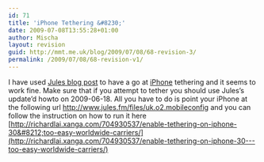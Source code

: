 ```yaml
---
id: 71
title: 'iPhone Tethering &#8230;'
date: 2009-07-08T13:55:28+01:00
author: Mischa
layout: revision
guid: http://mmt.me.uk/blog/2009/07/08/68-revision-3/
permalink: /2009/07/08/68-revision-v1/
---
```

I have used [Jules blog post](http://jules.fm/Logbook/Logbook.html) to have a go at [iPhone](http://www.apple.com/uk/iphone/) tethering and it seems to work fine. Make sure that if you attempt to tether you should use Jules&#8217;s update&#8217;d howto on 2009-06-18. All you have to do is point your iPhone at the following url <http://www.jules.fm/files/uk.o2.mobileconfig> and you can follow the instruction on how to run it here [http://richardlai.xanga.com/704930537/enable-tethering-on-iphone-30&#8212;too-easy-worldwide-carriers/](http://richardlai.xanga.com/704930537/enable-tethering-on-iphone-30---too-easy-worldwide-carriers/)